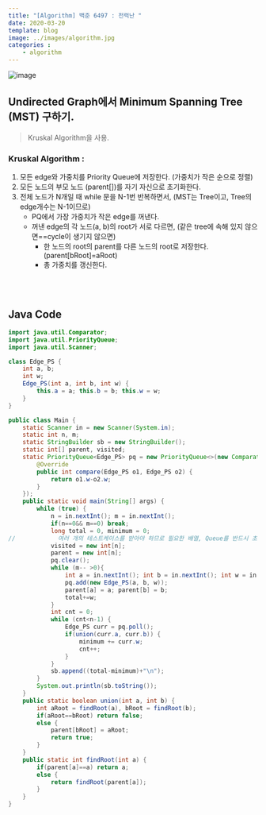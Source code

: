 ```yaml
---
title: "[Algorithm] 백준 6497 : 전력난 "
date: 2020-03-20
template: blog
image: ../images/algorithm.jpg
categories : 
    - algorithm
---
```



![image](./img1.png)

## Undirected Graph에서 Minimum Spanning Tree (MST) 구하기.
> Kruskal Algorithm을 사용.

### Kruskal Algorithm :
1. 모든 edge와 가중치를 Priority Queue에 저장한다. (가중치가 작은 순으로 정렬)
2. 모든 노드의 부모 노드 (parent[])를 자기 자신으로 초기화한다.
3. 전체 노드가 N개일 때 while 문을 N-1번 반복하면서, (MST는 Tree이고, Tree의 edge개수는 N-1이므로)
    - PQ에서 가장 가중치가 작은 edge를 꺼낸다.
    - 꺼낸 edge의 각 노드(a, b)의 root가 서로 다르면, (같은 tree에 속해 있지 않으면==cycle이 생기지 않으면)
        * 한 노드의 root의 parent를 다른 노드의 root로 저장한다. (parent[bRoot]=aRoot)
        * 총 가중치를 갱신한다.   

<br><br>
## Java Code

```java 
import java.util.Comparator;
import java.util.PriorityQueue;
import java.util.Scanner;

class Edge_PS {
    int a, b;
    int w;
    Edge_PS(int a, int b, int w) {
        this.a = a; this.b = b; this.w = w;
    }
}

public class Main {
    static Scanner in = new Scanner(System.in);
    static int n, m;
    static StringBuilder sb = new StringBuilder();
    static int[] parent, visited;
    static PriorityQueue<Edge_PS> pq = new PriorityQueue<>(new Comparator<Edge_PS>() {
        @Override
        public int compare(Edge_PS o1, Edge_PS o2) {
            return o1.w-o2.w;
        }
    });
    public static void main(String[] args) {
        while (true) {
            n = in.nextInt(); m = in.nextInt();
            if(n==0&& m==0) break;
            long total = 0, minimum = 0;
//            여러 개의 테스트케이스를 받아야 하므로 필요한 배열, Queue를 반드시 초기화해야 한다.
            visited = new int[n];
            parent = new int[n];
            pq.clear();
            while (m-- >0){
                int a = in.nextInt(); int b = in.nextInt(); int w = in.nextInt();
                pq.add(new Edge_PS(a, b, w));
                parent[a] = a; parent[b] = b;
                total+=w;
            }
            int cnt = 0;
            while (cnt<n-1) {
                Edge_PS curr = pq.poll();
                if(union(curr.a, curr.b)) {
                    minimum += curr.w;
                    cnt++;
                }
            }
            sb.append((total-minimum)+"\n");
        }
        System.out.println(sb.toString());
    }
    public static boolean union(int a, int b) {
        int aRoot = findRoot(a), bRoot = findRoot(b);
        if(aRoot==bRoot) return false;
        else {
            parent[bRoot] = aRoot;
            return true;
        }
    }
    public static int findRoot(int a) {
        if(parent[a]==a) return a;
        else {
            return findRoot(parent[a]);
        }
    }
}


```







